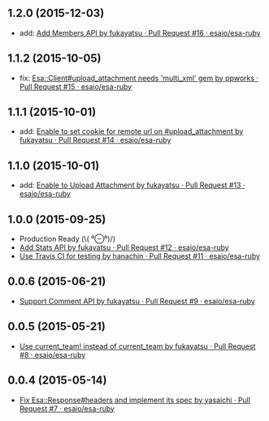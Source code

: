 ## 1.2.0 (2015-12-03)
- add: [Add Members API by fukayatsu · Pull Request #16 · esaio/esa-ruby](https://github.com/esaio/esa-ruby/pull/16)

## 1.1.2 (2015-10-05)
- fix: [Esa::Client#upload_attachment needs 'multi_xml' gem by ppworks · Pull Request #15 · esaio/esa-ruby](https://github.com/esaio/esa-ruby/pull/15)

## 1.1.1 (2015-10-01)
- add: [Enable to set cookie for remote url on #upload_attachment by fukayatsu · Pull Request #14 · esaio/esa-ruby](https://github.com/esaio/esa-ruby/pull/14)

## 1.1.0 (2015-10-01)
- add: [Enable to Upload Attachment by fukayatsu · Pull Request #13 · esaio/esa-ruby](https://github.com/esaio/esa-ruby/pull/13)

## 1.0.0 (2015-09-25)
- Production Ready (\\( ⁰⊖⁰)/)
- [Add Stats API by fukayatsu · Pull Request #12 · esaio/esa-ruby](https://github.com/esaio/esa-ruby/pull/12)
- [Use Travis CI for testing by hanachin · Pull Request #11 · esaio/esa-ruby](https://github.com/esaio/esa-ruby/pull/11)

## 0.0.6 (2015-06-21)
- [Support Comment API by fukayatsu · Pull Request #9 · esaio/esa-ruby](https://github.com/esaio/esa-ruby/pull/9)

## 0.0.5 (2015-05-21)
- [Use current_team! instead of current_team by fukayatsu · Pull Request #8 · esaio/esa-ruby](https://github.com/esaio/esa-ruby/pull/8)

## 0.0.4 (2015-05-14)
- [Fix Esa::Response#headers and implement its spec by yasaichi · Pull Request #7 · esaio/esa-ruby](https://github.com/esaio/esa-ruby/pull/7)
